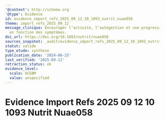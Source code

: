 ```yaml
---
'@context': http://schema.org
'@type': Evidence
id: evidence_import_refs_2025_09_12_10_1093_nutrit_nuae058
theme: import_refs_2025_09_12
message_clinique: Encourager l’activité, l’autogestion et une progression graduée
  en fonction des symptômes.
doi_url: https://doi.org/10.1093/nutrit/nuae058
sources_snapshot: _audit/evidence_import_refs_2025_09_12_10_1093_nutrit_nuae058.json
statut: valide
type_etude: synthese
publication_date: '2024-06-25'
last_verified: '2025-09-12'
retraction_status: ok
evidence_level:
  scale: OCEBM
  value: unspecified
---
```

# Evidence Import Refs 2025 09 12 10 1093 Nutrit Nuae058

